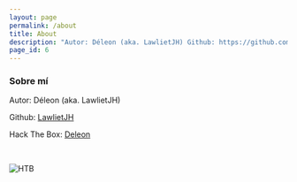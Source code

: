```yaml
---
layout: page
permalink: /about
title: About
description: "Autor: Déleon (aka. LawlietJH) Github: https://github.com/LawlietJH Hack The Box: https://app.hackthebox.com/profile/861002"
page_id: 6
---
```


### Sobre mí

<p>
    <span class="about-link-capsule">
        Autor: Déleon (aka. LawlietJH)
    </span>
</p>
<p>
    <span class="about-link-capsule">
        Github: <a href="https://github.com/LawlietJH" target="_blank">LawlietJH</a>
    </span>
</p>
<p>
    <span class="about-link-capsule">
        Hack The Box: <a href="https://app.hackthebox.com/profile/861002" target="_blank">Deleon</a>
    </span>
</p>

<script src="https://www.hackthebox.eu/badge/861002"></script>

<br>

![HTB](../assets/images/DeleonHTB.png)